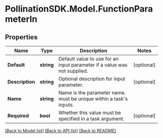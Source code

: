 
# PollinationSDK.Model.FunctionParameterIn

## Properties

Name | Type | Description | Notes
------------ | ------------- | ------------- | -------------
**Default** | **string** | Default value to use for an input parameter if a value was not supplied. | [optional] 
**Description** | **string** | Optional description for input parameter. | [optional] 
**Name** | **string** | Name is the parameter name. must be unique within a task&#39;s inputs. | 
**Required** | **bool** | Whether this value must be specified in a task argument. | [optional] 

[[Back to Model list]](../README.md#documentation-for-models)
[[Back to API list]](../README.md#documentation-for-api-endpoints)
[[Back to README]](../README.md)

